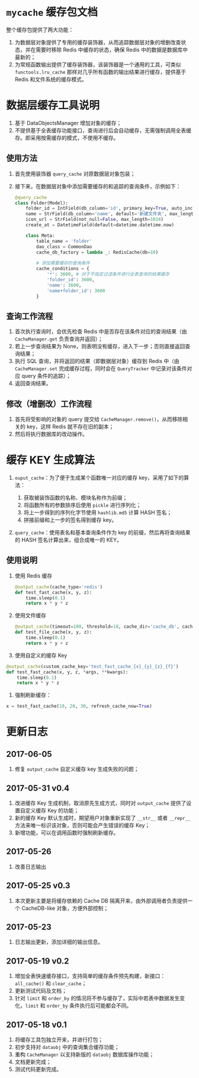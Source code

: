 # `mycache` 缓存包文档

整个缓存包提供了两大功能：
1. 为数据层对象提供了专用的缓存装饰器，从而追踪数据层对象的增删改查状态，并在需要时移除 Redis 中缓存的状态，确保 Redis 中的数据是数据库中最新的；
1. 为常规函数输出提供了缓存装饰器，该装饰器是一个通用的工具，可类似 `functools.lru_cache` 那样对几乎所有函数的输出结果进行缓存，提供基于 Redis 和文件系统的缓存模式。

# 数据层缓存工具说明

1. 基于 DataObjectsManager 增加对象的缓存；
2. 不提供基于全表缓存功能接口，查询进行后会自动缓存，无需强制调用全表缓存。即采用按需缓存的模式，不使用不缓存。

## 使用方法

1. 首先使用装饰器 `query_cache` 对原数据层对象包装；
2. 接下来，在数据层对象中添加需要缓存的和追踪的查询条件，示例如下：

    ```python
    @query_cache
    class Folder(Model):
        folder_id = IntField(db_column='id', primary_key=True, auto_increment=True)
        name = StrField(db_column='name', default='新建文件夹', max_length=255)
        icon_url = StrField(not_null=False, max_length=1024)
        create_at = DatetimeField(default=datetime.datetime.now)
    
        class Meta:
            table_name = 'folder'
            dao_class = CommonDao
            cache_db_factory = lambda _: RedisCache(db=10)
         
            # 添加需要缓存的查询条件
            cache_conditions = {
                '*': 3600, # 对于不指定过滤条件进行全表查询的结果缓存
                'folder_id': 3600,
                'name': 3600,
                'name+folder_id': 3600
            }
    ```

## 查询工作流程

1. 首次执行查询时，会优先检查 Redis 中是否存在该条件对应的查询结果（由 `CacheManager.get` 负责查询并返回）；
2. 若上一步查询结果为 None，则表明没有缓存，进入下一步；否则直接返回查询结果；
3. 执行 SQL 查询，并将返回的结果（即数据层对象）缓存到 Redis 中（由 `CacheManager.set` 完成缓存过程，同时会在 `QueryTracker` 中记录对该条件对应 query 条件的追踪）；
4. 返回查询结果。

## 修改（增删改）工作流程

1. 首先将受影响的对象的 query 提交给 `CacheManager.remove()`，从而移除相关的 key，这样 Redis 就不存在旧的副本；
2. 然后将执行数据库的改动操作。


# 缓存 KEY 生成算法 
1. `ouput_cache`：为了便于生成某个函数唯一对应的缓存 key，采用了如下的算法：
    1. 获取被装饰函数的名称、模块名称作为前缀；
    2. 将函数所有的参数排序后使用 `pickle` 进行序列化；
    3. 将上一步得到的序列化字节使用 `hashlib.md5` 计算 HASH 签名；
    4. 拼接前缀和上一步的签名得到缓存 key。

1. `query_cache`：使用表名和基本查询条件作为 key 的前缀，然后再将查询结果的 HASH 签名计算出来，组合成唯一的 KEY。
    
## 使用说明

1. 使用 Redis 缓存
    
    ```python
    @output_cache(cache_type='redis')
    def test_fast_cache(x, y, z):
        time.sleep(0.1)
        return x * y * z
    ```

1. 使用文件缓存

    ```python
    @output_cache(timeout=100, threshold=10, cache_dir='cache_db', cache_type='file')
    def test_file_cache(x, y, z):
        time.sleep(0.1)
        return x * y + z
    ```
    
1. 使用自定义的缓存 Key

```python
@output_cache(custom_cache_key='test_fast_cache_{x}_{y}_{z}_{f}')
def test_fast_cache(x, y, z, *args, **kwargs):
    time.sleep(0.1)
    return x * y * z
```

1. 强制刷新缓存：
```python
x = test_fast_cache(10, 20, 30, refresh_cache_now=True)
```

# 更新日志
## 2017-06-05
1. 修复 `output_cache` 自定义缓存 key 生成失败的问题；

## 2017-05-31 v0.4
1. 改进缓存 Key 生成机制，取消原先生成方式，同时对 `output_cache` 提供了设置自定义缓存 Key 的功能；
2. 新的缓存 Key 默认生成时，期望用户对象重新实现了 `__str__` 或者 `__repr__` 方法来唯一标识该对象，否则可能会产生错误的缓存 Key；
3. 新增功能，可以在调用函数时强制刷新缓存。

## 2017-05-26
1. 改善日志输出

## 2017-05-25 v0.3
1. 本次更新主要是将缓存依赖的 Cache DB 隔离开来，由外部调用者负责提供一个 CacheDB-like 对象，方便外部控制；

## 2017-05-23
1. 日志输出更新，添加详细的输出信息。

## 2017-05-19 v0.2
1. 增加全表快速缓存接口，支持简单的缓存条件预先构建，新接口：`all_cache()` 和 `clear_cache`；
1. 更新测试代码及文档；
1. 针对 `limit` 和 `order_by` 的情况将不参与缓存了，实际中若表中数据发生变化，`limit` 和 `order_by` 条件执行后可能都会不同。

## 2017-05-18 v0.1

1. 将缓存工具包独立开来，并进行打包；
1. 初步支持对 `dataobj` 中的查询集合缓存功能；
1. 重构 `CacheManager` 以支持新版的 `dataobj` 数据库操作功能；
1. 文档更新完成；
1. 测试代码更新完成。